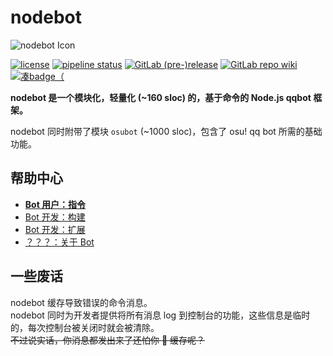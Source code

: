 # nodebot
![nodebot Icon](https://gitlab.com/trustgit/nodebot/raw/master/doc/static/backgrounded-icon.jpg)

[![license](https://img.shields.io/badge/license-MIT-55aa55.svg)](https://gitlab.com/trustgit/nodebot/blob/master/LICENSE)
[![pipeline status](https://gitlab.com/trustgit/nodebot/badges/master/pipeline.svg)](https://gitlab.com/trustgit/nodebot/commits/master)
[![GitLab (pre-)release](https://img.shields.io/badge/see-latest%20release-5555ff.svg)](https://gitlab.com/trustgit/nodebot/tags)
[![GitLab repo wiki](https://img.shields.io/badge/read-repo%20wiki-ffaa55.svg)](https://gitlab.com/trustgit/nodebot/wikis)
[![凑badge（](https://img.shields.io/badge/developed%20for-osu!-ff6699.svg)](https://osu.ppy.sh/home)

**nodebot 是一个模块化，轻量化 (~160 sloc) 的，基于命令的 Node.js qqbot 框架。**

nodebot 同时附带了模块 `osubot` (~1000 sloc)，包含了 osu! qq bot 所需的基础功能。

## 帮助中心
- **[Bot 用户：指令](https://gitlab.com/trustgit/nodebot/wikis/Commands)**
- [Bot 开发：构建](https://gitlab.com/trustgit/nodebot/wikis/Build)
- [Bot 开发：扩展](https://gitlab.com/trustgit/nodebot/wikis/Development)
- [？？？：关于 Bot](https://gitlab.com/trustgit/nodebot/wikis/About)

## 一些废话
nodebot 缓存导致错误的命令消息。  
nodebot 同时为开发者提供将所有消息 log 到控制台的功能，这些信息是临时的，每次控制台被关闭时就会被清除。  
~~不过说实话，你消息都发出来了还怕你 :horse: 缓存呢？~~